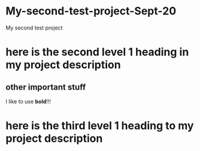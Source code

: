 # My-second-test-project-Sept-20
My second test project

# here is the second level 1 heading in my project description

## other important stuff
I like to use **bold**!!!

# here is the third level 1 heading to my project description